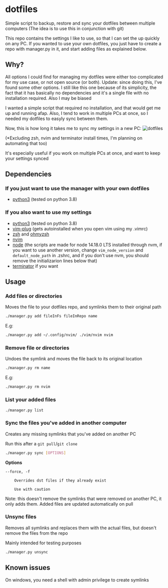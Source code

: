 # dotfiles

Simple script to backup, restore and sync your dotfiles between multiple computers
(The idea is to use this in conjunction with git)

This repo contains the settings I like to use, so that I can set the up quickly on any PC.
If you wanted to use your own dotfiles, you just have to create a repo with manager.py in it, and start
adding files as explained below.

## Why?
All options I could find for managing my dotfiles were either too complicated for my use case, or not open source
(or both). Update: since doing this, I've found some other options. I still like this one because of its simplicity, the
fact that it has basically no dependencies and it's a single file with no installation required. Also I may be biased

I wanted a simple script that required no installation, and that would get me up and running afap. Also, I tend to
work in multiple PCs at once, so I needed my dotfiles to easyly sync between them.

Now, this is how long it takes me to sync my settings in a new PC:
![dotfiles](https://user-images.githubusercontent.com/34817965/135544361-7463015a-5ffe-4289-a34d-021138fbe9e0.gif)

(\*Excluding zsh, nvim and terminator install times, I'm planning on automating that too)

It's especially useful if you work on multiple PCs at once, and want to keep your settings synced

## Dependencies
### If you just want to use the manager with your own dotfiles
- [python3](https://www.python.org/downloads/) (tested on python 3.8)
### If you also want to use my settings
- [python3](https://www.python.org/downloads/) (tested on python 3.8)
- [vim-plug](https://github.com/junegunn/vim-plug) (gets autoinstalled when you open vim using my .vimrc)
- [zsh](https://github.com/ohmyzsh/ohmyzsh/wiki/Installing-ZSH) and [ohmyzsh](https://ohmyz.sh/#install)
- [nvim](https://github.com/neovim/neovim/wiki/Installing-Neovim)
- [node](https://github.com/nvm-sh/nvm#installing-and-updating) (the scripts are made for node 14.18.0 LTS installed through
nvm, if you want to use another version, change `vim_node_version` and `default_node_path` in .zshrc, and if you don't use
nvm, you should remove the initializarion lines below that)
- [terminator](https://terminator-gtk3.readthedocs.io/en/latest/) if you want


## Usage

### Add files or directories
Moves the file to your dotfiles repo, and symlinks them to their original path

```bash
./manager.py add fileInFs fileInRepo name
```
E.g:
```bash
./manager.py add ~/.config/nvim/ ./vim/nvim nvim
```

### Remove file or directories
Undoes the symlink and moves the file back to its original location

```bash
./manager.py rm name
```
E.g:
```bash
./manager.py rm nvim
```

### List your added files

```bash
./manager.py list
```

### Sync the files you've added in another computer
Creates any missing symlinks that you've added on another PC

Run this after a `git pull`/`git clone`
```bash
./manager.py sync [OPTIONS]
```
**Options**

    --force, -f
    
        Overrides dst files if they already exist
        
        Use with caution

Note: this doesn't remove the symlinks that were removed on another PC, it only adds them. Added files are updated automatically on pull

### Unsync files
Removes all symlinks and replaces them with the actual files, but doesn't remove the files from the repo

Mainly intended for testing purposes

```bash
./manager.py unsync
```


## Known issues
On windows, you need a shell with admin privilege to create symlinks


